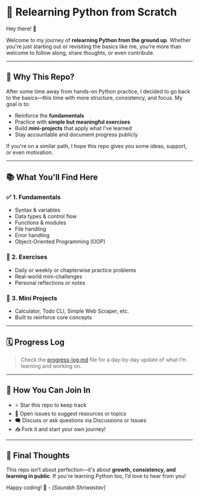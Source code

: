 # 🚀 Relearning Python from Scratch

Hey there! 👋

Welcome to my journey of **relearning Python from the ground up**. Whether you're just starting out or revisiting the basics like me, you're more than welcome to follow along, share thoughts, or even contribute.

---

## 📌 Why This Repo?

After some time away from hands-on Python practice, I decided to go back to the basics—this time with more structure, consistency, and focus. My goal is to:

* Reinforce the **fundamentals**
* Practice with **simple but meaningful exercises**
* Build **mini-projects** that apply what I’ve learned
* Stay accountable and document progress publicly

If you're on a similar path, I hope this repo gives you some ideas, support, or even motivation.

---

## 📚 What You'll Find Here

### ✅ **1. Fundamentals**

* Syntax & variables
* Data types & control flow
* Functions & modules
* File handling
* Error handling
* Object-Oriented Programming (OOP)

### 🧠 **2. Exercises**

* Daily or weekly or chapterwise practice problems
* Real-world mini-challenges
* Personal reflections or notes

### 🔧 **3. Mini Projects**

* Calculator, Todo CLI, Simple Web Scraper, etc.
* Built to reinforce core concepts

---

## 🗓️ Progress Log

> Check the [progress-log.md](./progress-log.md) file for a day-by-day update of what I’m learning and working on.

---

## 🤝 How You Can Join In

* ⭐ Star this repo to keep track
* 🧵 Open issues to suggest resources or topics
* 🗨️ Discuss or ask questions via Discussions or Issues
* 📥 Fork it and start your own journey!

---

## 💭 Final Thoughts

This repo isn’t about perfection—it's about **growth, consistency, and learning in public**.
If you're learning Python too, I’d love to hear from you!

Happy coding! 🐍
\- *\[Saurabh Shriwastav]*
